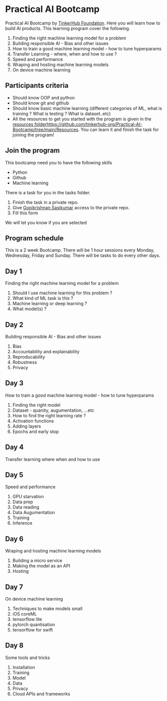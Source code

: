 # Practical AI Bootcamp

Practical AI Bootcamp by [TinkerHub Foundation](https://tinkerhub.org). Here you will learn how to build AI products. This learning program cover the following.

1. Finding the right machine learning model for a problem
2. Building responsible AI - Bias and other issues
3. How to train a good machine learning model - how to tune hyperparams
4. Transfer Learning - where, when and how to use ?
5. Speed and performance
6. Wraping and hosting machine learning models
7. On device machine learning

## Participants criteria

- Should know OOP and python
- Should know git and github
- Should know basic machine learning (different categories of ML, what is training ? What is testing ? What is dataset..etc)
- All the resources to get you started with the program is given in the [resources folder]()https://github.com/tinkerhub-org/Practical-AI-Bootcamp/tree/main/Resources. You can learn it and finish the task for joining the program!

## Join the program

This bootcamp need you to have the following skills
- Python
- Github
- Machine learning

There is a task for you in the tasks folder. 
1. Finish the task in a private repo.
2. Give [Gopikrishnan Sasikumar](https://github.com/GopikrishnanSasikumar) access to the private repo.
3. Fill this form 

We will let you know if you are selected

## Program schedule
This is a 2 week Bootcamp. There will be 1 hour sessions every Monday, Wednesday, Friday and Sunday. There will be tasks to do every other days. 

## Day 1
Finding the right machine learning model for a problem

1. Should I use machine learning for this problem ?
2. What kind of ML task is this ?
3. Machine learning or deep learning ?
4. What model(s) ?

## Day 2
Building responsible AI - Bias and other issues

1. Bias
2. Accountability and explainability
3. Reproducability
4. Robustness
5. Privacy

## Day 3

How to train a good machine learning model - how to tune hyperparams

1. Finding the right model
2. Dataset - quanity, augumentation, ...etc
3. How to find the right learning rate ?
4. Activation functions
5. Adding layers
6. Epochs and early stop

## Day 4

Transfer learning where when and how to use

## Day 5
Speed and performance

1. GPU starvation
2. Data prep
3. Data reading
4. Data Augumentation
5. Training
6. Inference

## Day 6
Wraping and hosting machine learning models

1. Building a micro service
2. Making the model as an API
3. Hosting

## Day 7
On device machine learning

1. Techniques to make models small
2. iOS coreML
3. tensorflow lite
4. pytorch quantisation
5. tensorflow for swift

## Day 8
Some tools and tricks

1. Installation
2. Training
3. Model
4. Data
5. Privacy
6. Cloud APIs and frameworks
